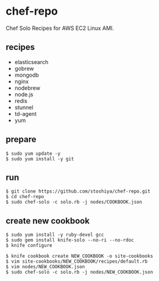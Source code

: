 # chef-repo

Chef Solo Recipes for AWS EC2 Linux AMI. 


## recipes

 - elasticsearch
 - gobrew
 - mongodb
 - nginx
 - nodebrew
 - node.js
 - redis
 - stunnel
 - td-agent
 - yum

## prepare

```
$ sudo yum update -y
$ sudo yum install -y git
```

## run

```
$ git clone https://github.com/stoshiya/chef-repo.git
$ cd chef-repo
$ sudo chef-solo -c solo.rb -j nodes/COOKBOOK.json
```

## create new cookbook

```
$ sudo yum install -y ruby-devel gcc
$ sudo gem install knife-solo --no-ri --no-rdoc
$ knife configure

$ knife cookbook create NEW_COOKBOOK -o site-cookbooks
$ vim site-cookbooks/NEW_COOKBOOK/recipes/default.rb
$ vim nodes/NEW_COOKBOOK.json
$ sudo chef-solo -c solo.rb -j nodes/NEW_COOKBOOK.json
```
